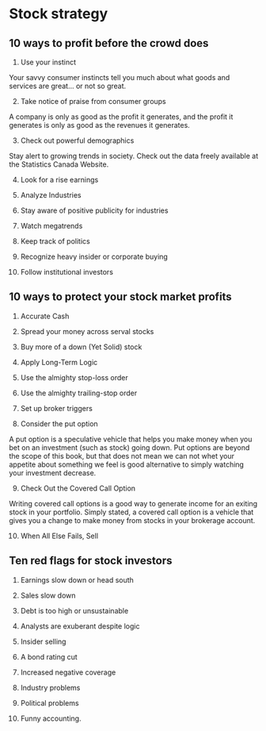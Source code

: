 # Stock strategy

## 10 ways to profit before the crowd does

1. Use your instinct

Your savvy consumer instincts tell you much about what goods and services are great... or not so great.

2. Take notice of praise from consumer groups

A company is only as good as the profit it generates, and the profit it generates is only as good as the revenues it generates.

3. Check out powerful demographics

Stay alert to growing trends in society. Check out the data freely available at the Statistics Canada Website.

4. Look for a rise earnings

5. Analyze Industries

6. Stay aware of positive publicity for industries

7. Watch megatrends

8. Keep track of politics

9. Recognize heavy insider or corporate buying

10. Follow institutional investors

## 10 ways to protect your stock market profits

1.  Accurate Cash

2. Spread your money across serval stocks

3. Buy more of a down (Yet Solid) stock

4. Apply Long-Term Logic

5. Use the almighty stop-loss order

6. Use the almighty trailing-stop order

7. Set up broker triggers

8. Consider the put option

A put option is a speculative vehicle that helps you make money when you bet on an investment (such as stock) going down. Put options are beyond the scope of this book, but that does not mean we can not whet your appetite about something we feel is good alternative to simply watching your investment decrease.

9. Check Out the Covered Call Option

Writing covered call options is a good way to generate income for an exiting stock in your portfolio. Simply stated, a covered call option is a vehicle that gives you a change to make money from stocks in your brokerage account.

10. When All Else Fails, Sell

## Ten red flags for stock investors

1. Earnings slow down or head south

2. Sales slow down

3. Debt is too high or unsustainable

4. Analysts are exuberant despite logic

5. Insider selling

6. A bond rating cut

7. Increased negative coverage

8. Industry problems

9. Political problems

10. Funny accounting.
